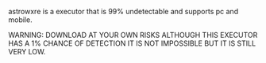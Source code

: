 astrowxre is a executor that is 99% undetectable and supports pc and mobile.

WARNING: DOWNLOAD AT YOUR OWN RISKS ALTHOUGH THIS EXECUTOR HAS A 1% CHANCE OF DETECTION IT IS NOT IMPOSSIBLE BUT IT IS STILL VERY LOW.
